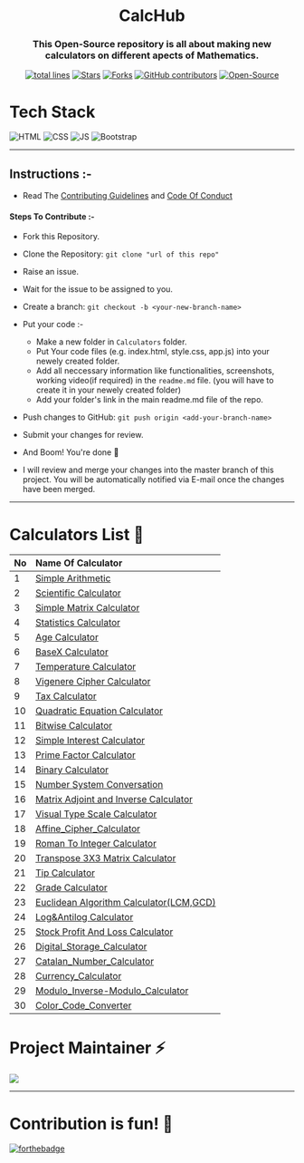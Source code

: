 <h1 align="center">CalcHub</h1>

<h3 align="center">This Open-Source repository is all about making new calculators on different apects of Mathematics.</h3>

<div align="center">
<a href="https://github.com/vasu-1/CalcHub"><img src="https://sloc.xyz/github/vasu-1/CalcHub" alt="total lines"/></a>
<a href="https://github.com/vasu-1/CalcHub"><img src="https://img.shields.io/github/stars/vasu-1/CalcHub" alt="Stars"/></a>
<a href="https://github.com/vasu-1/CalcHub/network/members"><img src="https://img.shields.io/github/forks/vasu-1/CalcHub" alt="Forks"/></a>
<a href="https://github.com/vasu-1/CalcHub/graphs/contributors"><img alt="GitHub contributors" src="https://img.shields.io/github/contributors/vasu-1/CalcHub?color=2b9348"></a>
<a href="https://github.com/vasu-1/CalcHub"><img src="https://badges.frapsoft.com/os/v2/open-source.svg" alt="Open-Source"/></a>
<!-- <a href="https://open.vscode.dev/organization/repository"><img src="https://open.vscode.dev/badges/open-in-vscode.svg" alt="Open in Visual Studio Code"/></a> -->
</div>

# Tech Stack

![HTML](https://img.shields.io/badge/html5%20-%23E34F26.svg?&style=for-the-badge&logo=html5&logoColor=white)
![CSS](https://img.shields.io/badge/css3%20-%231572B6.svg?&style=for-the-badge&logo=css3&logoColor=white)
![JS](https://img.shields.io/badge/javascript%20-%23323330.svg?&style=for-the-badge&logo=javascript&logoColor=%23F7DF1E)
<img alt="Bootstrap" src="https://img.shields.io/badge/bootstrap-%23563D7C.svg?style=for-the-badge&logo=bootstrap&logoColor=white"/>

---

## Instructions :-

- Read The [Contributing Guidelines](./.github/ContributingGuidelines.md) and [Code Of Conduct](./.github/CODE_OF_CONDUCT.MD)

#### Steps To Contribute :-

- Fork this Repository.
- Clone the Repository: `git clone "url of this repo"`
- Raise an issue.
- Wait for the issue to be assigned to you.
- Create a branch: `git checkout -b <your-new-branch-name>`
- Put your code :-

  - Make a new folder in `Calculators` folder.
  - Put Your code files (e.g. index.html, style.css, app.js) into your newely created folder.
  - Add all neccessary information like functionalities, screenshots, working video(if required) in the `readme.md` file. (you will have to create it in your newely created folder)
  - Add your folder's link in the main readme.md file of the repo.

- Push changes to GitHub: `git push origin <add-your-branch-name>`
- Submit your changes for review.
- And Boom! You're done 🥳
- I will review and merge your changes into the master branch of this project. You will be automatically notified via E-mail once the changes have been merged.

---

# Calculators List 📑

| No            | Name Of Calculator                                             |  
| ------------- |:---------------------------------------------------------------| 
| 1             | [Simple Arithmetic](./Calculators/Simple_Arithmetic)           |
| 2             | [Scientific Calculator](./Calculators/Scientific_Calculator)   |
| 3             | [Simple Matrix Calculator](./Calculators/Matrix_Simple)        |
| 4             | [Statistics Calculator](./Calculators/Statistics%20Calculator) |
| 5             | [Age Calculator](./Calculators/Age_Calculator/)                |
| 6             | [BaseX Calculator](./Calculators/BaseX_Calculator)             |
| 7             | [Temperature Calculator](./Calculators/Temperature_Calculator) |
| 8             | [Vigenere Cipher Calculator](http://vashishth.me/CalcHub/Calculators/VigenereCipher_Calculator/) |
| 9             | [Tax Calculator](./Calculators/IncomeTaxCalculator) |
| 10            | [Quadratic Equation Calculator](./Calculators/Quadratic_Equation_Calculator)  |
| 11            | [Bitwise Calculator](./Calculators/Bitwise_Calculator/)  |
| 12            | [Simple Interest Calculator](./Calculators/Simple_Interest/) |
| 13            | [Prime Factor Calculator](./Calculators/PrimeFactors_Calculator/)  |
| 14            | [Binary Calculator](./Calculators/Binary_Calculator/) |
| 15            | [Number System Conversation](./Calculators/NumberSystemCoversion_Calculator/) |
| 16            | [Matrix Adjoint and Inverse Calculator](./Calculators/Matrix%20Adjoint%20and%20Inverse%20Calculator/) |
| 17            | [Visual Type Scale Calculator](./Calculators/Visual%20Type%20Scale%20Calculator/)  |
| 18            | [Affine_Cipher_Calculator](http://vashishth.me/CalcHub/Calculators/Affine_Cipher_Calculator/)  |
| 19            | [Roman To Integer Calculator](./Calculators/Roman_To_Integer_Calculator/)  |
| 20            | [Transpose 3X3 Matrix Calculator](./Calculators/Transpose_3X3_Matrix_Calculator/) |
| 21            | [Tip Calculator](./Calculators/Tip_Calculator/)  |
| 22            | [Grade Calculator](./Calculators/Grade_Calculator/) |
| 23            | [Euclidean Algorithm Calculator(LCM,GCD)](./Calculators/Euclidean_Algorithm_Calculator/)  |
| 24            | [Log&Antilog Calculator](./Calculators/Log_Calculator/) |
| 25            | [Stock Profit And Loss Calculator](./Calculators/Stock_Profit%20_And_Loss_Calculator/) |
| 26            | [Digital_Storage_Calculator](./Calculators/Digital_Storage_Calculator/) |
| 27            | [Catalan_Number_Calculator](./Calculators/Catalan_Number_Calculator/) |
| 28            | [Currency_Calculator](./Calculators/Currency_Calculator/) |
| 29            | [Modulo_Inverse-Modulo_Calculator](./Calculators/Modulo_Inverse-Modulo_Calculator/) |
| 30            | [Color_Code_Converter](./Calculators/Color_Code_Converter/) |


<h1> Project Maintainer ⚡ </h1>
  <a href="https://github.com/vasu-1"><img src="https://avatars.githubusercontent.com/u/76911582?s=40&v=4"/></a>

---

# Contribution is fun! 🧡

[![forthebadge](https://forthebadge.com/images/badges/built-with-love.svg)](https://forthebadge.com)

